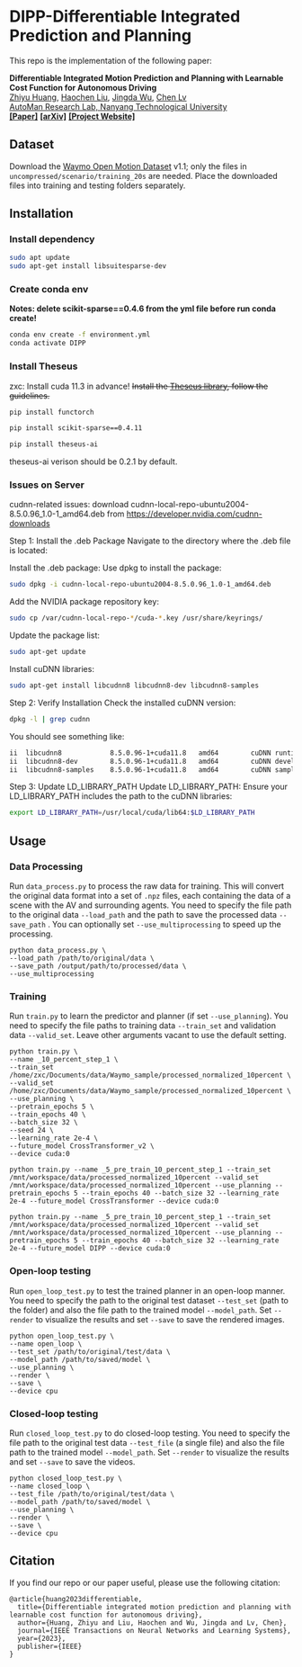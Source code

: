# DIPP-Differentiable Integrated Prediction and Planning
This repo is the implementation of the following paper:

**Differentiable Integrated Motion Prediction and Planning with Learnable Cost Function for Autonomous Driving**
<br> [Zhiyu Huang](https://mczhi.github.io/), [Haochen Liu](https://scholar.google.com/citations?user=iizqKUsAAAAJ&hl=en), [Jingda Wu](https://wujingda.github.io/), [Chen Lv](https://scholar.google.com/citations?user=UKVs2CEAAAAJ&hl=en) 
<br> [AutoMan Research Lab, Nanyang Technological University](https://lvchen.wixsite.com/automan)
<br> **[[Paper]](https://ieeexplore.ieee.org/document/10154577/)**&nbsp;**[[arXiv]](https://arxiv.org/abs/2207.10422)**&nbsp;**[[Project Website]](https://mczhi.github.io/DIPP/)**

## Dataset
Download the [Waymo Open Motion Dataset](https://waymo.com/open/download/) v1.1; only the files in ```uncompressed/scenario/training_20s``` are needed. Place the downloaded files into training and testing folders separately.

## Installation
### Install dependency
```bash
sudo apt update
sudo apt-get install libsuitesparse-dev
```

### Create conda env
**Notes: delete scikit-sparse==0.4.6 from the yml file before run conda create!**
```bash
conda env create -f environment.yml
conda activate DIPP
```

### Install Theseus

zxc: Install cuda 11.3 in advance!
~~Install the [Theseus library](https://github.com/facebookresearch/theseus), follow the guidelines.~~
```bash
pip install functorch
```
```bash
pip install scikit-sparse==0.4.11
```
```bash
pip install theseus-ai
```
theseus-ai verison should be 0.2.1 by default.



### Issues on Server
cudnn-related issues:
download cudnn-local-repo-ubuntu2004-8.5.0.96_1.0-1_amd64.deb from https://developer.nvidia.com/cudnn-downloads

Step 1: Install the .deb Package
Navigate to the directory where the .deb file is located:

Install the .deb package:
Use dpkg to install the package:

```bash
sudo dpkg -i cudnn-local-repo-ubuntu2004-8.5.0.96_1.0-1_amd64.deb
```

Add the NVIDIA package repository key:
```bash
sudo cp /var/cudnn-local-repo-*/cuda-*.key /usr/share/keyrings/
```

Update the package list:

```bash
sudo apt-get update
```

Install cuDNN libraries:
```bash
sudo apt-get install libcudnn8 libcudnn8-dev libcudnn8-samples
```

Step 2: Verify Installation
Check the installed cuDNN version:
```bash
dpkg -l | grep cudnn
```

You should see something like:

```bash
ii  libcudnn8            8.5.0.96-1+cuda11.8   amd64        cuDNN runtime libraries
ii  libcudnn8-dev        8.5.0.96-1+cuda11.8   amd64        cuDNN development libraries and headers
ii  libcudnn8-samples    8.5.0.96-1+cuda11.8   amd64        cuDNN samples
```

Step 3: Update LD_LIBRARY_PATH
Update LD_LIBRARY_PATH:
Ensure your LD_LIBRARY_PATH includes the path to the cuDNN libraries:
```bash
export LD_LIBRARY_PATH=/usr/local/cuda/lib64:$LD_LIBRARY_PATH
```

## Usage
### Data Processing
Run ```data_process.py``` to process the raw data for training. This will convert the original data format into a set of ```.npz``` files, each containing the data of a scene with the AV and surrounding agents. You need to specify the file path to the original data ```--load_path``` and the path to save the processed data ```--save_path``` . You can optionally set ```--use_multiprocessing``` to speed up the processing. 
```shell
python data_process.py \
--load_path /path/to/original/data \
--save_path /output/path/to/processed/data \
--use_multiprocessing
```

### Training
Run ```train.py``` to learn the predictor and planner (if set ```--use_planning```). You need to specify the file paths to training data ```--train_set``` and validation data ```--valid_set```. Leave other arguments vacant to use the default setting.
```shell
python train.py \
--name _10_percent_step_1 \
--train_set /home/zxc/Documents/data/Waymo_sample/processed_normalized_10percent \
--valid_set /home/zxc/Documents/data/Waymo_sample/processed_normalized_10percent \
--use_planning \
--pretrain_epochs 5 \
--train_epochs 40 \
--batch_size 32 \
--seed 24 \
--learning_rate 2e-4 \
--future_model CrossTransformer_v2 \
--device cuda:0
```

```shell 
python train.py --name _5_pre_train_10_percent_step_1 --train_set /mnt/workspace/data/processed_normalized_10percent --valid_set /mnt/workspace/data/processed_normalized_10percent --use_planning --pretrain_epochs 5 --train_epochs 40 --batch_size 32 --learning_rate 2e-4 --future_model CrossTransformer --device cuda:0

python train.py --name _5_pre_train_10_percent_step_1 --train_set /mnt/workspace/data/processed_normalized_10percent --valid_set /mnt/workspace/data/processed_normalized_10percent --use_planning --pretrain_epochs 5 --train_epochs 40 --batch_size 32 --learning_rate 2e-4 --future_model DIPP --device cuda:0
```

### Open-loop testing
Run ```open_loop_test.py``` to test the trained planner in an open-loop manner. You need to specify the path to the original test dataset ```--test_set``` (path to the folder) and also the file path to the trained model ```--model_path```. Set ```--render``` to visualize the results and set ```--save``` to save the rendered images.
```shell
python open_loop_test.py \
--name open_loop \
--test_set /path/to/original/test/data \
--model_path /path/to/saved/model \
--use_planning \
--render \
--save \
--device cpu
```

### Closed-loop testing
Run ```closed_loop_test.py``` to do closed-loop testing. You need to specify the file path to the original test data ```--test_file``` (a single file) and also the file path to the trained model ```--model_path```. Set ```--render``` to visualize the results and set ```--save``` to save the videos.
```shell
python closed_loop_test.py \
--name closed_loop \
--test_file /path/to/original/test/data \
--model_path /path/to/saved/model \
--use_planning \
--render \
--save \
--device cpu
```

## Citation
If you find our repo or our paper useful, please use the following citation:
```
@article{huang2023differentiable,
  title={Differentiable integrated motion prediction and planning with learnable cost function for autonomous driving},
  author={Huang, Zhiyu and Liu, Haochen and Wu, Jingda and Lv, Chen},
  journal={IEEE Transactions on Neural Networks and Learning Systems},
  year={2023},
  publisher={IEEE}
}
```
